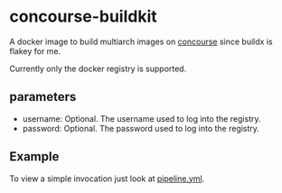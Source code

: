 # concourse-buildkit

A docker image to build multiarch images on [concourse](https://concourse-ci.org)
since buildx is flakey for me.

Currently only the docker registry is supported.


## parameters

- username: Optional. The username used to log into the registry.
- password: Optional. The password used to log into the registry.

## Example

To view a simple invocation just look at [pipeline.yml](ci/pipeline.yml).
